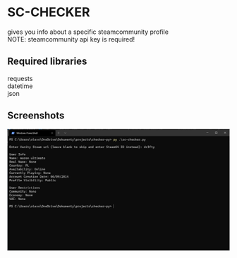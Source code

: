 # SC-CHECKER
gives you info about a specific steamcommunity profile\
NOTE: steamcommunity api key is required!
## Required libraries
requests\
datetime\
json

## Screenshots
![Showcase](https://github.com/olexon/sc-checker/blob/main/showcase/1.png)
